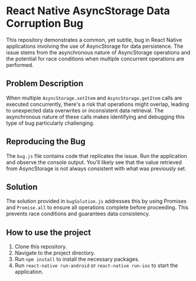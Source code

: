 # React Native AsyncStorage Data Corruption Bug

This repository demonstrates a common, yet subtle, bug in React Native applications involving the use of AsyncStorage for data persistence. The issue stems from the asynchronous nature of AsyncStorage operations and the potential for race conditions when multiple concurrent operations are performed.

## Problem Description
When multiple `AsyncStorage.setItem` and `AsyncStorage.getItem` calls are executed concurrently, there's a risk that operations might overlap, leading to unexpected data overwrites or inconsistent data retrieval. The asynchronous nature of these calls makes identifying and debugging this type of bug particularly challenging.

## Reproducing the Bug
The `bug.js` file contains code that replicates the issue.  Run the application and observe the console output.  You'll likely see that the value retrieved from AsyncStorage is not always consistent with what was previously set.

## Solution
The solution provided in `bugSolution.js` addresses this by using Promises and `Promise.all` to ensure all operations complete before proceeding.  This prevents race conditions and guarantees data consistency.

## How to use the project
1. Clone this repository.
2. Navigate to the project directory.
3. Run `npm install` to install the necessary packages.
4. Run `react-native run-android` or `react-native run-ios` to start the application.